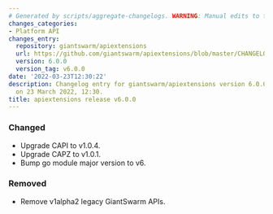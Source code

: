 ```yaml
---
# Generated by scripts/aggregate-changelogs. WARNING: Manual edits to this files will be overwritten.
changes_categories:
- Platform API
changes_entry:
  repository: giantswarm/apiextensions
  url: https://github.com/giantswarm/apiextensions/blob/master/CHANGELOG.md#600---2022-03-23
  version: 6.0.0
  version_tag: v6.0.0
date: '2022-03-23T12:30:22'
description: Changelog entry for giantswarm/apiextensions version 6.0.0, published
  on 23 March 2022, 12:30.
title: apiextensions release v6.0.0
---
```


### Changed
- Upgrade CAPI to v1.0.4.
- Upgrade CAPZ to v1.0.1.
- Bump go module major version to v6.
### Removed
- Remove v1alpha2 legacy GiantSwarm APIs.
